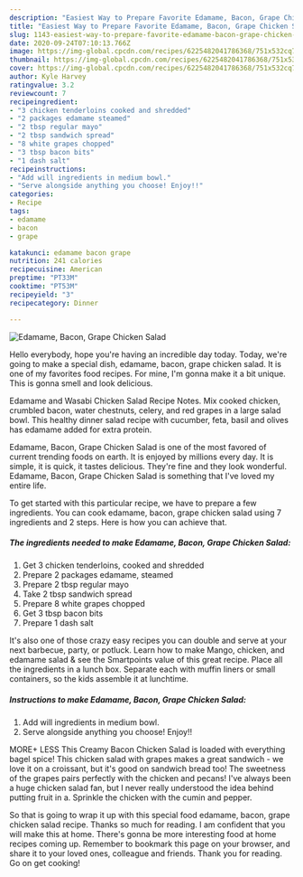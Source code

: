 ```yaml
---
description: "Easiest Way to Prepare Favorite Edamame, Bacon, Grape Chicken Salad"
title: "Easiest Way to Prepare Favorite Edamame, Bacon, Grape Chicken Salad"
slug: 1143-easiest-way-to-prepare-favorite-edamame-bacon-grape-chicken-salad
date: 2020-09-24T07:10:13.766Z
image: https://img-global.cpcdn.com/recipes/6225482041786368/751x532cq70/edamame-bacon-grape-chicken-salad-recipe-main-photo.jpg
thumbnail: https://img-global.cpcdn.com/recipes/6225482041786368/751x532cq70/edamame-bacon-grape-chicken-salad-recipe-main-photo.jpg
cover: https://img-global.cpcdn.com/recipes/6225482041786368/751x532cq70/edamame-bacon-grape-chicken-salad-recipe-main-photo.jpg
author: Kyle Harvey
ratingvalue: 3.2
reviewcount: 7
recipeingredient:
- "3 chicken tenderloins cooked and shredded"
- "2 packages edamame steamed"
- "2 tbsp regular mayo"
- "2 tbsp sandwich spread"
- "8 white grapes chopped"
- "3 tbsp bacon bits"
- "1 dash salt"
recipeinstructions:
- "Add will ingredients in medium bowl."
- "Serve alongside anything you choose! Enjoy!!"
categories:
- Recipe
tags:
- edamame
- bacon
- grape

katakunci: edamame bacon grape 
nutrition: 241 calories
recipecuisine: American
preptime: "PT33M"
cooktime: "PT53M"
recipeyield: "3"
recipecategory: Dinner

---
```



![Edamame, Bacon, Grape Chicken Salad](https://img-global.cpcdn.com/recipes/6225482041786368/751x532cq70/edamame-bacon-grape-chicken-salad-recipe-main-photo.jpg)

Hello everybody, hope you're having an incredible day today. Today, we're going to make a special dish, edamame, bacon, grape chicken salad. It is one of my favorites food recipes. For mine, I'm gonna make it a bit unique. This is gonna smell and look delicious.

Edamame and Wasabi Chicken Salad Recipe Notes. Mix cooked chicken, crumbled bacon, water chestnuts, celery, and red grapes in a large salad bowl. This healthy dinner salad recipe with cucumber, feta, basil and olives has edamame added for extra protein.

Edamame, Bacon, Grape Chicken Salad is one of the most favored of current trending foods on earth. It is enjoyed by millions every day. It is simple, it is quick, it tastes delicious. They're fine and they look wonderful. Edamame, Bacon, Grape Chicken Salad is something that I've loved my entire life.


To get started with this particular recipe, we have to prepare a few ingredients. You can cook edamame, bacon, grape chicken salad using 7 ingredients and 2 steps. Here is how you can achieve that.

<!--inarticleads1-->

##### The ingredients needed to make Edamame, Bacon, Grape Chicken Salad:

1. Get 3 chicken tenderloins, cooked and shredded
1. Prepare 2 packages edamame, steamed
1. Prepare 2 tbsp regular mayo
1. Take 2 tbsp sandwich spread
1. Prepare 8 white grapes chopped
1. Get 3 tbsp bacon bits
1. Prepare 1 dash salt


It&#39;s also one of those crazy easy recipes you can double and serve at your next barbecue, party, or potluck. Learn how to make Mango, chicken, and edamame salad &amp; see the Smartpoints value of this great recipe. Place all the ingredients in a lunch box. Separate each with muffin liners or small containers, so the kids assemble it at lunchtime. 

<!--inarticleads2-->

##### Instructions to make Edamame, Bacon, Grape Chicken Salad:

1. Add will ingredients in medium bowl.
1. Serve alongside anything you choose! Enjoy!!


MORE+ LESS This Creamy Bacon Chicken Salad is loaded with everything bagel spice! This chicken salad with grapes makes a great sandwich - we love it on a croissant, but it&#39;s good on sandwich bread too! The sweetness of the grapes pairs perfectly with the chicken and pecans! I&#39;ve always been a huge chicken salad fan, but I never really understood the idea behind putting fruit in a. Sprinkle the chicken with the cumin and pepper. 

So that is going to wrap it up with this special food edamame, bacon, grape chicken salad recipe. Thanks so much for reading. I am confident that you will make this at home. There's gonna be more interesting food at home recipes coming up. Remember to bookmark this page on your browser, and share it to your loved ones, colleague and friends. Thank you for reading. Go on get cooking!
